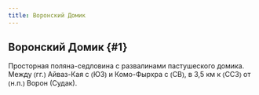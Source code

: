 ```yaml
---
title: Воронский Домик
---
```

## Воронский Домик {#1}

Просторная поляна-седловина с развалинами пастушеского домика. Между ⦅гг.⦆ Айваз-Кая с ⦅ЮЗ⦆ и Комо-Фырхра с ⦅СВ⦆, в 3,5 км к ⦅ССЗ⦆ от ⦅н.п.⦆ Ворон (Судак).
